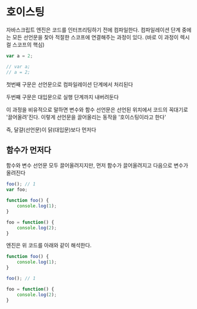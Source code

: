 # 호이스팅

자바스크립트 엔진은 코드를 인터프리팅하기 전에 컴파일한다. 컴파일레이션 단계 중에는 모든 선언문을 찾아 적절한 스코프에 연결해주는 과정이 있다. \(바로 이 과정이 렉시컬 스코프의 핵심\)

```javascript
var a = 2;

// var a;
// a = 2;
```

첫번째 구문은 선언문으로 컴파일레이션 단계에서 처리된다

두번째 구문은 대입문으로 실행 단계까지 내버려둔다

이 과정을 비유적으로 말하면 변수와 함수 선언문은 선언된 위치에서 코드의 꼭대기로 '끌어올려'진다. 이렇게 선언문을 끌어올리는 동작을 '호이스팅이라고 한다'

즉, 달걀\(선언문\)이 닭\(대입문\)보다 먼저다

## 함수가 먼저다

함수와 변수 선언문 모두 끌어올려지지만, 먼저 함수가 끌어올려지고 다음으로 변수가 올려진다

```javascript
foo(); // 1
var foo;

function foo() {
    console.log(1);
}

foo = function() {
    console.log(2);
}
```

엔진은 위 코드를 아래와 같이 해석한다.

```javascript
function foo() {
    console.log(1);
}

foo(); // 1

foo = function() {
    console.log(2);
}
```

